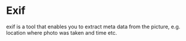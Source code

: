 # Exif

exif is a tool that enables you to extract meta data from the picture, e.g. location where photo was taken and time etc.
